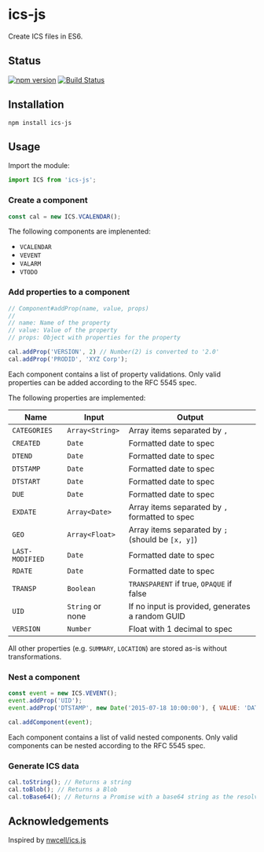 # ics-js
Create ICS files in ES6.

## Status

[![npm version](https://badge.fury.io/js/ics-js.svg)](http://badge.fury.io/js/ics-js)
[![Build Status](https://secure.travis-ci.org/angeloashmore/ics-js.svg?branch=master)](http://travis-ci.org/angeloashmore/ics-js?branch=master)

## Installation

`npm install ics-js`

## Usage

Import the module:

```js
import ICS from 'ics-js';
```

### Create a component

```js
const cal = new ICS.VCALENDAR();
```

The following components are implenented:

* `VCALENDAR`
* `VEVENT`
* `VALARM`
* `VTODO`

### Add properties to a component

```js
// Component#addProp(name, value, props)
//
// name: Name of the property
// value: Value of the property
// props: Object with properties for the property

cal.addProp('VERSION', 2) // Number(2) is converted to '2.0'
cal.addProp('PRODID', 'XYZ Corp');
```

Each component contains a list of property validations. Only valid properties
can be added according to the RFC 5545 spec.

The following properties are implemented:

| Name | Input | Output |
| ---- | ----- | ------ |
| `CATEGORIES` | `Array<String>` | Array items separated by `,` |
| `CREATED` | `Date` | Formatted date to spec |
| `DTEND` | `Date` | Formatted date to spec |
| `DTSTAMP` | `Date` | Formatted date to spec |
| `DTSTART` | `Date` | Formatted date to spec |
| `DUE` | `Date` | Formatted date to spec |
| `EXDATE` | `Array<Date>` | Array items separated by `,` formatted to spec |
| `GEO` | `Array<Float>` | Array items separated by `;` (should be `[x, y]`) |
| `LAST-MODIFIED` | `Date` | Formatted date to spec |
| `RDATE` | `Date` | Formatted date to spec |
| `TRANSP` | `Boolean` | `TRANSPARENT` if true, `OPAQUE` if false |
| `UID` | `String` or none | If no input is provided, generates a random GUID |
| `VERSION` | `Number` | Float with 1 decimal to spec |

All other properties (e.g. `SUMMARY`, `LOCATION`) are stored as-is without transformations.

### Nest a component

```js
const event = new ICS.VEVENT();
event.addProp('UID');
event.addProp('DTSTAMP', new Date('2015-07-18 10:00:00'), { VALUE: 'DATE-TIME' });

cal.addComponent(event);
```

Each component contains a list of valid nested components. Only valid components
can be nested according to the RFC 5545 spec.

### Generate ICS data

```js
cal.toString(); // Returns a string
cal.toBlob(); // Returns a Blob
cal.toBase64(); // Returns a Promise with a base64 string as the resolved value
```

## Acknowledgements

Inspired by [nwcell/ics.js](https://github.com/nwcell/ics.js)
